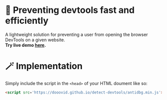 # 🔮 Preventing devtools fast and efficiently
A lightweight solution for preventing a user from opening the browser DevTools on a given website.
<br>**Try live demo <a href="https://dooovid.github.io/detect-devtools/index.html">here</a>.**</br>
# 🪄 Implementation
Simply include the script in the `<head>` of your HTML doument like so:
```html
<script src='https://dooovid.github.io/detect-devtools/antidbg.min.js'></script>
```
